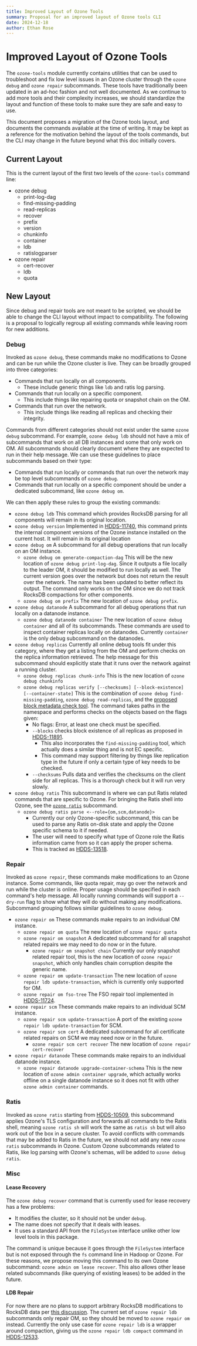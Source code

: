 ```yaml
---
title: Improved Layout of Ozone Tools
summary: Proposal for an improved layout of Ozone tools CLI
date: 2024-12-18
author: Ethan Rose
---
```

<!--
  Licensed under the Apache License, Version 2.0 (the "License");
  you may not use this file except in compliance with the License.
  You may obtain a copy of the License at

   http://www.apache.org/licenses/LICENSE-2.0

  Unless required by applicable law or agreed to in writing, software
  distributed under the License is distributed on an "AS IS" BASIS,
  WITHOUT WARRANTIES OR CONDITIONS OF ANY KIND, either express or implied.
  See the License for the specific language governing permissions and
  limitations under the License. See accompanying LICENSE file.
-->

# Improved Layout of Ozone Tools

The `ozone-tools` module currently contains utilities that can be used to troubleshoot and fix low level issues in an Ozone cluster through the `ozone debug` and `ozone repair` subcommands. These tools have traditionally been updated in an ad-hoc fashion and not well documented. As we continue to add more tools and their complexity increases, we should standardize the layout and function of these tools to make sure they are safe and easy to use.

This document proposes a migration of the Ozone tools layout, and documents the commands available at the time of writing. It may be kept as a reference for the motivation behind the layout of the tools commands, but the CLI may change in the future beyond what this doc initially covers.

## Current Layout

This is the current layout of the first two levels of the `ozone-tools` command line:
- ozone debug
    - print-log-dag
    - find-missing-padding
    - read-replicas
    - recover
    - prefix
    - version
    - chunkinfo
    - container
    - ldb
    - ratislogparser
- ozone repair
    - cert-recover
    - ldb
    - quota

## New Layout

Since debug and repair tools are not meant to be scripted, we should be able to change the CLI layout without impact to compatibility. The following is a proposal to logically regroup all existing commands while leaving room for new additions.

### Debug

Invoked as `ozone debug`, these commands make no modifications to Ozone and can be run while the Ozone cluster is live. They can be broadly grouped into three categories:
- Commands that run locally on all components.
    - These include generic things like `ldb` and ratis log parsing.
- Commands that run locally on a specific component.
    - This include things like repairing quota or snapshot chain on the OM.
- Commands that run over the network.
    - This include things like reading all replicas and checking their integrity.

Commands from different categories should not exist under the same `ozone debug` subcommand. For example, `ozone debug ldb` should not have a mix of subcommands that work on all DB instances and some that only work on OM. All subcommands should clearly document where they are expected to run in their help message. We can use these guidelines to place subcommands based on their type:
- Commands that run locally or commands that run over the network may be top level subcommands of `ozone debug`.
- Commands that run locally on a specific component should be under a dedicated subcommand, like `ozone debug om`.

We can then apply these rules to group the existing commands:

- `ozone debug ldb`
    This command which provides RocksDB parsing for all components will remain in its original location.
- `ozone debug version`
    Implemented in [HDDS-11740](https://issues.apache.org/jira/browse/HDDS-11740), this command prints the internal component versions of the Ozone instance installed on the current host. It will remain in its original location
- `ozone debug om`
    A subcommand for all debug operations that run locally on an OM instance.
    - `ozone debug om generate-compaction-dag`
        This will be the new location of `ozone debug print-log-dag`. Since it outputs a file locally to the leader OM, it should be modified to run locally as well. The current version goes over the network but does not return the result over the network. The name has been updated to better reflect its output. The command only works on the OM since we do not track RocksDB compactions for other components.
    - `ozone debug om prefix`
        The new location of `ozone debug prefix`.
- `ozone debug datanode`
    A subcommand for all debug operations that run locally on a datanode instance.
    - `ozone debug datanode container`
        The new location of `ozone debug container` and all of its subcommands. These commands are used to inspect container replicas locally on datanodes. Currently `container` is the only debug subcommand on the datanodes.
- `ozone debug replicas`
    Currently all online debug tools fit under this category, where they get a listing from the OM and perform checks on the replica information retrieved. The help message for this subcommand should explicitly state that it runs over the network against a running cluster.
    - `ozone debug replicas chunk-info`
        This is the new location of `ozone debug chunkinfo`
    - `ozone debug replicas verify [--checksums] [--block-existence] [--container-state]`
        This is the combination of `ozone debug find-missing-padding`, `ozone debug read-replicas`, and the [proposed block metadata check tool](https://github.com/apache/ozone/pull/7548). The command takes  paths in the namespace and performs checks on the objects based on the flags given:
      - No flags: Error, at least one check must be specified.
      - `--blocks` checks block existence of all replicas as proposed in [HDDS-11891](https://issues.apache.org/jira/browse/HDDS-11891).
          - This also incorporates the `find-missing-padding` tool, which actually does a similar thing and is not EC specific.
          - This command may support filtering by things like replication type in the future if only a certain type of key needs to be checked.
      - `--checksums` Pulls data and verifies the checksums on the client side for all replicas. This is a thorough check but it will run very slowly.
- `ozone debug ratis`
    This subcommand is where we can put Ratis related commands that are specific to Ozone. For bringing the Ratis shell into Ozone, see the [`ozone ratis`](#ratis) subcommand.
    -  `ozone debug ratis parse <--role={om,scm,datanode}>`
        - Currently our only Ozone-specific subcommand, this can be used to parse any Ratis on-disk state and apply the Ozone specific schema to it if needed. 
        - The user will need to specify what type of Ozone role the Ratis information came from so it can apply the proper schema.
        - This is tracked as [HDDS-13518](https://issues.apache.org/jira/browse/HDDS-13518).

### Repair

Invoked as `ozone repair`, these commands make modifications to an Ozone instance. Some commands, like quota repair, may go over the network and run while the cluster is online. Proper usage should be specified in each command's help message. All locally running commands will support a `--dry-run` flag to show what they will do without making any modifications. Subcommand grouping follows similar guidelines to `ozone debug`.

- `ozone repair om`
    These commands make repairs to an individual OM instance.
    - `ozone repair om quota`
        The new location of `ozone repair quota`
    - `ozone repair om snapshot`
        A dedicated subcommand for all snapshot related repairs we may need to do now or in the future.
        - `ozone repair om snapshot chain`
            Currently our only snapshot related repair tool, this is the new location of `ozone repair snapshot`, which only handles chain corruption despite the generic name.
    - `ozone repair om update-transaction`
        The new location of `ozone repair ldb update-transaction`, which is currently only supported for OM.
    - `ozone repair om fso-tree`
        The FSO repair tool implemented in [HDDS-11724](https://issues.apache.org/jira/browse/HDDS-11724).
- `ozone repair scm`
    These commands make repairs to an individual SCM instance.
    - `ozone repair scm update-transaction`
        A port of the existing `ozone repair ldb update-transaction` for SCM.
    - `ozone repair scm cert`
        A dedicated subcommand for all certificate related repairs on SCM we may need now or in the future.
        - `ozone repair scm cert recover`
            The new location of `ozone repair cert-recover`
- `ozone repair datanode`
    These commands make repairs to an individual datanode instance.
    - `ozone repair datanode upgrade-container-schema`
        This is the new location of `ozone admin container upgrade`, which actually works offline on a single datanode instance so it does not fit with other `ozone admin container` commands.

### Ratis

Invoked as `ozone ratis` starting from [HDDS-10509](https://issues.apache.org/jira/browse/HDDS-10509), this subcommand applies Ozone's TLS configuration and forwards all commands to the Ratis shell, meaning `ozone ratis sh` will work the same as `ratis sh` but will also work out of the box in a secure cluster. To avoid conflicts with commands that may be added to Ratis in the future, we should not add any new `ozone ratis` subcommands in Ozone. Custom Ozone subcommands related to Ratis, like log parsing with Ozone's schemas, will be added to `ozone debug ratis`.

### Misc

#### Lease Recovery

The `ozone debug recover` command that is currently used for lease recovery has a few problems:
- It modifies the cluster, so it should not be under `debug`.
- The name does not specify that it deals with leases.
- It uses a standard API from the `FileSystem` interface unlike other low level tools in this package.

The command is unique because it goes through the `FileSystem` interface but is not exposed through the `fs` command line in Hadoop or Ozone. For these reasons, we propose moving this command to its own Ozone subcommand: `ozone admin om lease recover`. This also allows other lease related subcommands (like querying of existing leases) to be added in the future.

#### LDB Repair

For now there are no plans to support arbitrary RocksDB modifications to RocksDB data per [this discussion](https://github.com/apache/ozone/pull/7177). The current set of `ozone repair ldb` subcommands only repair OM, so they should be moved to `ozone repair om` instead. Currently the only use case for `ozone repair ldb` is a wrapper around compaction, giving us the `ozone repair ldb compact` command in [HDDS-12533](https://issues.apache.org/jira/browse/HDDS-12533).

